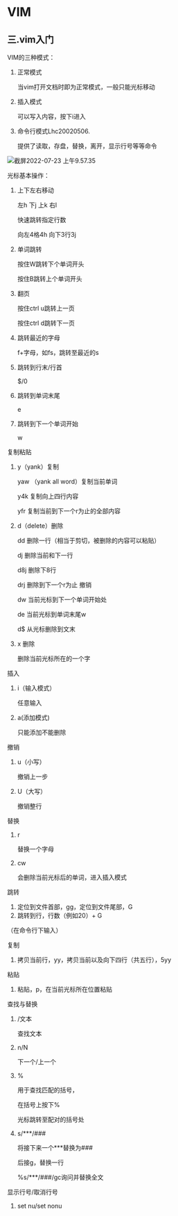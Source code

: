 # VIM



## 三.vim入门

VIM的三种模式：

1. 正常模式

   当vim打开文档时即为正常模式，一般只能光标移动

2. 插入模式

   可以写入内容，按下i进入

3. 命令行模式Lhc20020506.

   提供了读取，存盘，替换，离开，显示行号等等命令

   

![截屏2022-07-23 上午9.57.35](https://tva1.sinaimg.cn/large/e6c9d24ely1h4gmmfnv2zj20go08wq3m.jpg)

光标基本操作：

1. 上下左右移动

   左h 下j 上k 右l

   快速跳转指定行数

   向左4格4h 向下3行3j

2. 单词跳转

   按住W跳转下个单词开头

   按住B跳转上个单词开头

3. 翻页

   按住ctrl u跳转上一页

   按住ctrl d跳转下一页

4. 跳转最近的字母

   f+字母，如fs，跳转至最近的s

5. 跳转到行末/行首

   $/0

6. 跳转到单词末尾

   e

7. 跳转到下一个单词开始

   w

复制粘贴

1. y（yank）复制

   yaw （yank all word）复制当前单词

   y4k 复制向上四行内容

   yfr 复制当前到下一个r为止的全部内容

2. d（delete）删除

   dd 删除一行（相当于剪切，被删除的内容可以粘贴）

   dj 删除当前和下一行

   d8j 删除下8行

   drj 删除到下一个r为止
   撤销

   dw 当前光标到下一个单词开始处

   de 当前光标到单词末尾w

   d$ 从光标删除到文末

3. x 删除

   删除当前光标所在的一个字

插入

1. i（输入模式）

   任意输入

2. a(添加模式)

   只能添加不能删除

撤销

1. u（小写）

   撤销上一步

2. U（大写）

   撤销整行

替换

1. r

   替换一个字母

2. cw

   会删除当前光标后的单词，进入插入模式

跳转

1. 定位到文件首部，gg，定位到文件尾部，G
2. 跳转到行，行数（例如20）+ G

（在命令行下输入）

复制

1. 拷贝当前行，yy，拷贝当前以及向下四行（共五行），5yy

粘贴

1. 粘贴，p，在当前光标所在位置粘贴

查找与替换

1. /文本

   查找文本

2. n/N

   下一个/上一个

3. %

   用于查找匹配的括号，

   在括号上按下%

   光标跳转至配对的括号处

4. s/***/###

   将接下来一个***替换为###

   后接g，替换一行

   %s/***/###/gc询问并替换全文



显示行号/取消行号

1. set nu/set nonu

